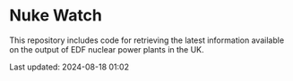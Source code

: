 # Nuke Watch

This repository includes code for retrieving the latest information available on the output of EDF nuclear power plants in the UK.

Last updated: 2024-08-18 01:02